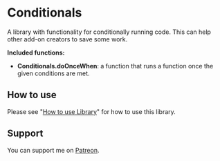 # Conditionals

A library with functionality for conditionally running code. This can help other add-on creators to save some work.

**Included functions:**

* **Conditionals.doOnceWhen**: a function that runs a function once the given conditions are met.

## How to use

Please see "[How to use Library](https://github.com/SanjoSolutions/LuaLibrary#how-to-use)" for how to use this library.

## Support

You can support me on [Patreon](https://www.patreon.com/addons_by_sanjo).
